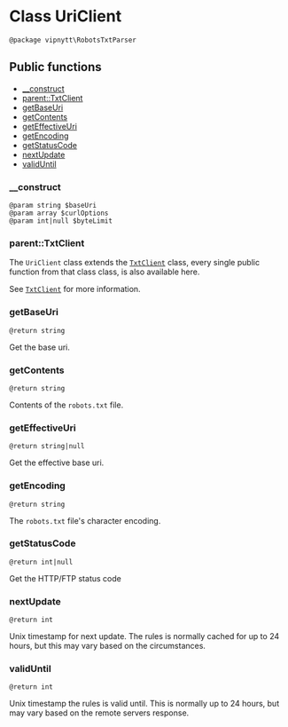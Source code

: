 # Class UriClient
```
@package vipnytt\RobotsTxtParser
```

## Public functions
- [__construct](#__construct)
- [parent::TxtClient](#parenttxtclient)
- [getBaseUri](#getbaseuri)
- [getContents](#getcontents)
- [getEffectiveUri](#geteffectiveuri)
- [getEncoding](#getencoding)
- [getStatusCode](#getstatuscode)
- [nextUpdate](#nextupdate)
- [validUntil](#validuntil)

### __construct
```
@param string $baseUri
@param array $curlOptions
@param int|null $byteLimit
```

### parent::TxtClient
The `UriClient` class extends the [`TxtClient`](TxtClient.md) class, every single public function from that class class, is also available here.

See [`TxtClient`](TxtClient.md) for more information.

### getBaseUri
```
@return string
```
Get the base uri.

### getContents
```
@return string
```
Contents of the `robots.txt` file.

### getEffectiveUri
```
@return string|null
```
Get the effective base uri.

### getEncoding
```
@return string
```
The `robots.txt` file's character encoding.

### getStatusCode
```
@return int|null
```
Get the HTTP/FTP status code

### nextUpdate
```
@return int
```
Unix timestamp for next update. The rules is normally cached for up to 24 hours, but this may vary based on the circumstances.

### validUntil
```
@return int
```
Unix timestamp the rules is valid until. This is normally up to 24 hours, but may vary based on the remote servers response.
